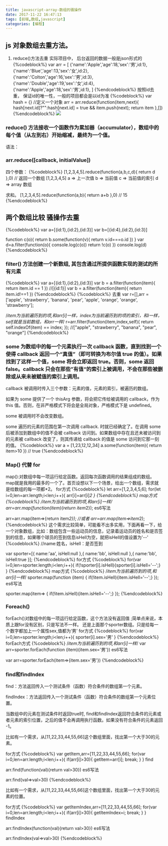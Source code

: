 ```yaml
---
title: javascript-array-数组的骚操作
date: 2017-11-22 16:47:13
tags: [前端,数组,javascript]
categories: [编程]
---
```

## js 对象数组去重方法。
1. reduce()方法去重
实际项目中， 后台返回的数据一般是json形式的
{%codeblock%}
var arr = [
  {'name':'Apple','age':18,'sex':'男',id:1},
  {'name':'Blue','age':13,'sex':'女',id:2},
  {'name':'Colton','age':16,'sex':'男',id:3},
  {'name':'Double','age':19,'sex':'女',id:4},
  {'name':'Apple','age':18,'sex':'男',id:1},
]
{%endcodeblock%}
按照id去重， 保证id的唯一性，一般的项目都会是以id为准
{%codeblock%}
var hash = {}  //定义一个对象
arr = arr.reduce(function(item,next){
    hash[next.id]?"":hash[next.id] = true && item.push(next);
    return item
},[])
{%endcodeblock%}
![](/img/arrS1.png)

### reduce() 方法接收一个函数作为累加器（accumulator），数组中的每个值（从左到右）开始缩减，最终为一个值。

语法：
### arr.reduce([callback, initialValue])

四个参数：
{%codeblock%}
[1,2,3,4,5].reduce(function(a,b,c,d){
  return d
},0)
// 返回一个数组 [1,2,3,4,5]
a => 上一次值
b => 当前值
c => 当前值的索引
d => array 数组


求和。
[1,2,3,4,5].reduce(function(a,b){
  return a+b
},0)
// 15
{%endcodeblock%}

## 两个数组比较  骚操作去重
{%codeblock%}
var a=[{id:1},{id:2},{id:3}]
var b=[{id:4},{id:2},{id:3}]

function c(o){
  return  b.some(function(v){
      return v.id===o.id
  })
}
var d=a.filter(function(o){
  console.log(c(o))
  return !c(o)
})
console.log(d)
{%endcodeblock%}

### filter() 方法创建一个新数组, 其包含通过所提供函数实现的测试的所有元素
{%codeblock%}
var a=[{id:1},{id:2},{id:3}]
var b = a.filter(function(item){
  return item.id == 1
})
//[{id:1}]
var b = a.filter(function(item){
  return item.id!==1
})
{%endcodeblock%}
{%codeblock%}
去重
var r=[],arr = ['apple', 'strawberry', 'banana', 'pear', 'apple', 'orange', 'orange', 'strawberry'];

/*item为当前遍历到的项,和arr[i]一样，index为当前遍历到的项的索引，和i一样，self就是当前数组，和arr一样*/
r=arr.filter(function(item,index,self){
    return self.indexOf(item) == index;
});
//["apple", "strawberry", "banana", "pear", "orange"]
{%endcodeblock%}

### some 为数组中的每一个元素执行一次 callback 函数，直到找到一个使得 callback 返回一个“真值”（即可转换为布尔值 true 的值）。如果找到了这样一个值，some 将会立即返回 true。否则，some 返回 false。callback 只会在那些”有值“的索引上被调用，不会在那些被删除或从来未被赋值的索引上调用。

callback 被调用时传入三个参数：元素的值，元素的索引，被遍历的数组。

如果为 some 提供了一个 thisArg 参数，将会把它传给被调用的 callback，作为 this 值。否则，在非严格模式下将会是全局对象，严格模式下是 undefined。

some 被调用时不会改变数组。

some 遍历的元素的范围在第一次调用 callback. 时就已经确定了。在调用 some 后被添加到数组中的值不会被 callback 访问到。如果数组中存在且还未被访问到的元素被 callback 改变了，则其传递给 callback 的值是 some 访问到它那一刻的值。
{%codeblock%}
var a = [1,23,12,12,34]
a.some(function(item){
  return item>10
})
// true
{%endcodeblock%}


### Map() 代替 for
map():对数组中每一项运行给定函数。返回每次函数调用的结果组成的数组。
map就是我用的最多的一个了。首页设想以下一个场景，给出一个数组，需求就是给数组的每一项都*2。
for方式
{%codeblock%}
let arr=[1,2,3,4,5,6];
for(let i=0,len=arr.length;i<len;i++){
    arr[i]=arr[i]*2
}
{%endcodeblock%}
map方式
{%codeblock%}
/*item为当前遍历到的项,和arr[i]一样*/
arr=arr.map(function(item){return item*2});
es6写法

arr=arr.map(item=>{return item*2});
//或者
arr=arr.map(item=>item*2);
{%endcodeblock%}
这个需求比较简单，可能看不出多实用，下面再看一下，给一个对象数组，比如：数组包含一些运动员的信息，记录着运动员的姓名和是否签到的信息，如果哪个球员的签到信息isHell为空，就把isHell的值设置为'--'
{%codeblock%}
//name:姓名，isHell：是否签到

var sporter=[{
    name:'aa',
    isHell:null
},{
    name:'bb',
    isHell:null
},{
    name:'bb',
    isHell:true
}];
{%endcodeblock%}
for方式
{%codeblock%}
for(var i=0,len=sporter.length;i<len;i++){
    if(!sporter[i].isHell){sporter[i].isHell='--';}
}
{%endcodeblock%}
map方式
{%codeblock%}
/*item为当前遍历到的项,和arr[i]一样*/
sporter.map(function (item) {
    if(!item.isHell){item.isHell='--';}
});
es6写法

sporter.map(item=> {
    if(!item.isHell){item.isHell='--';}
});
{%endcodeblock%}
### Foreach()
forEach()对数组中的每一项运行给定函数，这个方法没有返回值 ;简单点来说，本质上跟for没有区别，只是写法不一样。
还是上面那个sporter数组。只是给每一个数字都加上一个属性sex,值都为‘男’
for方式
{%codeblock%}
for(var i=0,len=sporter.length;i<len;i++){
    sporter[i].sex='男'
}
{%endcodeblock%}
forEach方式
{%codeblock%}
/*item为当前遍历到的项,和arr[i]一样*/
var arr=sporter.forEach(function (item){item.sex='男'})
es6写法

var arr=sporter.forEach(item=>{item.sex='男'})
{%endcodeblock%}

### find和findIndex
find：方法返回传入一个测试条件（函数）符合条件的数组第一个元素。

findIndex：方法返回传入一个测试条件（函数）符合条件的数组第一个元素位置。

当数组中的元素在测试条件时返回true时, find和findIndex返回符合条件的元素或者元素的索引位置，之后的值不会再调用执行函数。如果没有符合条件的元素返回 -1。

比如有一个需求，从[11,22,33,44,55,66]这个数组里面，找出第一个大于30的元素。

for方式
{%codeblock%}
var getItem,arr=[11,22,33,44,55,66];
for(var i=0,len=arr.length;i<len;i++){
    if(arr[i]>30){
        getItem=arr[i];
        break;
    }
}
find

arr.find(function(val){return val>30})
es6写法

arr.find(val=>val>30)
{%endcodeblock%}



比如有一个需求，从[11,22,33,44,55,66]这个数组里面，找出第一个大于30的元素的位置。

for方式
{%codeblock%}
var getItemIndex,arr=[11,22,33,44,55,66];
for(var i=0,len=arr.length;i<len;i++){
    if(arr[i]>30){
        getItemIndex=i;
        break;
    }
}
findIndex

arr.findIndex(function(val){return val>30})
es6写法

arr.findIndex(val=>val>30)
{%endcodeblock%}
